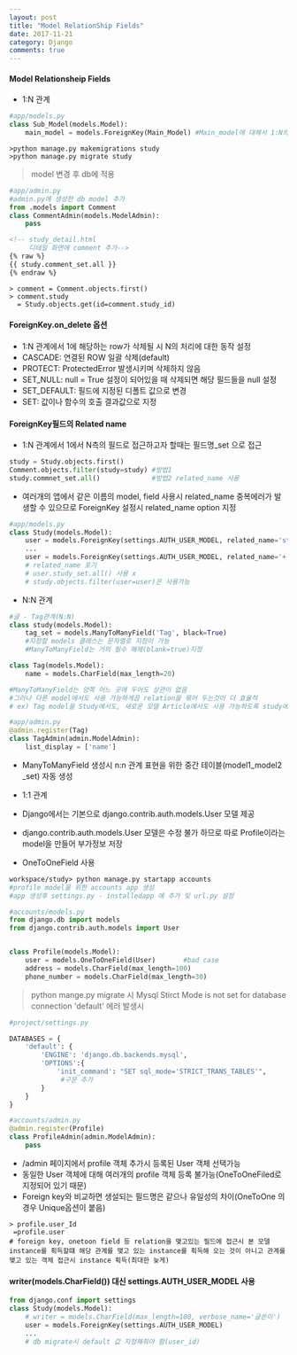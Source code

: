 ```yaml
---
layout: post
title: "Model RelationShip Fields"
date: 2017-11-21
category: Django
comments: true
---
```


#### Model Relationsheip Fields

- 1:N 관계

```python
#app/models.py
class Sub_Model(models.Model):
	main_model = models.ForeignKey(Main_Model) #Main_model에 대해서 1:N의 관계를 가지는 field
```

```
>python manage.py makemigrations study
>python manage.py migrate study
```

> model 변경 후 db에 적용

```python
#app/admin.py
#admin.py에 생성한 db model 추가
from .models import Comment
class CommentAdmin(models.ModelAdmin):
	pass
```

```html
<!-- study_detail.html
	 디테일 화면에 comment 추가-->
{% raw %}
{{ study.comment_set.all }}
{% endraw %}
```

```
> comment = Comment.objects.first()
> comment.study
  = Study.objects.get(id=comment.study_id)
```



#### ForeignKey.on_delete 옵션

- 1:N 관계에서 1에 해당하는 row가 삭제될 시 N의 처리에 대한 동작 설정
- CASCADE: 연결된 ROW 일괄 삭제(default)
- PROTECT: ProtectedError 발생시키며 삭제하지 않음
- SET_NULL: null = True 설정이 되어있을 때 삭제되면 해당 필드들을 null 설정
- SET_DEFAULT: 필드에 지정된 디폴트 값으로 변경
- SET: 값이나 함수의 호출 결과값으로  지정



#### ForeignKey필드의 Related name

- 1:N 관계에서 1에서 N측의 필드로 접근하고자 할때는 필드명_set 으로 접근

```python
study = Study.objects.first()
Comment.objects.filter(study=study)	#방법1
study.commnet_set.all()				#방법2 related_name 사용
```

- 여러개의 앱에서 같은 이름의 model, field 사용시 related_name 중복에러가 발생할 수 있으므로 ForeignKey 설정시 related_name option 지정

```python
#app/models.py
class Study(models.Model):
    user = models.ForeignKey(settings.AUTH_USER_MODEL, related_name='study_user_set')
    ...
    user = models.ForeignKey(settings.AUTH_USER_MODEL, related_name='+')
    # related_name 포기
    # user.study_set.all() 사용 x
    # study.objects.filter(user=user)은 사용가능
```



- N:N 관계

```python
#글 - Tag관계(N:N)
class study(models.Model):
	tag_set = models.ManyToManyField('Tag', black=True)
    #지정할 models 클래스는 문자열로 지정이 가능
    #ManyToManyField는 거의 필수 해제(blank=true)지정

class Tag(models.Model):
	name = models.CharField(max_length=20)

#ManyToManyField는 양쪽 어느 곳에 두어도 상관이 없음
#그러나 다른 model에서도 사용 가능하게끔 relation을 묶어 두는것이 더 효율적
# ex) Tag model을 Study에서도, 새로운 모델 Article에서도 사용 가능하도록 study에 ManyToMany 정의
```

```python
#app/admin.py
@admin.register(Tag)
class TagAdmin(admin.ModelAdmin):
    list_display = ['name']
```

- ManyToManyField 생성시 n:n 관계 표현을 위한 중간 테이블(model1_model2 _set) 자동 생성



- 1:1 관계
- Django에서는 기본으로 django.contrib.auth.models.User 모델 제공
- django.contrib.auth.models.User 모델은 수정 불가 하므로 따로 Profile이라는 model을 만들어 부가정보 저장
- OneToOneField 사용

```tcl
workspace/study> python manage.py startapp accounts
#profile model을 위한 accounts app 생성
#app 생성후 settings.py - installedapp 에 추가 및 url.py 설정	
```

```python
#accounts/models.py
from django.db import models
from django.contrib.auth.models import User


class Profile(models.Model):
    user = models.OneToOneField(User)		#bad case
    address = models.CharField(max_length=100)
    phone_number = models.CharField(max_length=30)
```

> python mange.py migrate 시 Mysql Stirct Mode is not set for database connection 'default' 에러 발생시

```python
#project/settings.py

DATABASES = {
    'default': {
        'ENGINE': 'django.db.backends.mysql',
        'OPTIONS':{
            'init_command': "SET sql_mode='STRICT_TRANS_TABLES'",
             #구문 추가
        }
    }
}
```

```python
#accounts/admin.py
@admin.register(Profile)
class ProfileAdmin(admin.ModelAdmin):
    pass
```

- /admin 페이지에서 profile 객체 추가시 등록된 User 객체 선택가능
- 동일한 User 객체에 대해 여러개의 profile 객체 등록 불가능(OneToOneFiled로 지정되어 있기 때문)
- Foreign key와 비교하면 생설되는 필드명은 같으나 유일성의 차이(OneToOne 의 경우 Unique옵션이 붙음)

```
> profile.user_Id
 =profile.user
# foreign key, onetoon field 등 relation을 맺고있는 필드에 접근시 본 모델 instance를 획득할떄 해당 관계를 맺고 있는 instance를 획득해 오는 것이 아니고 관계를 맺고 있는 객체 접근시 instance 획득(최대한 늦게)
```



#### writer(models.CharField()) 대신 settings.AUTH_USER_MODEL 사용

```python
from django.conf import settings
class Study(models.Model):
    # writer = models.CharField(max_length=100, verbose_name='글쓴이')
    user = models.ForeignKey(settings.AUTH_USER_MODEL)
    ...
    # db migrate시 default 값 지정해줘야 함(user_id)
```

